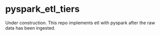 # pyspark_etl_tiers
Under construction. This repo implements etl with pyspark after the raw data has been ingested.

